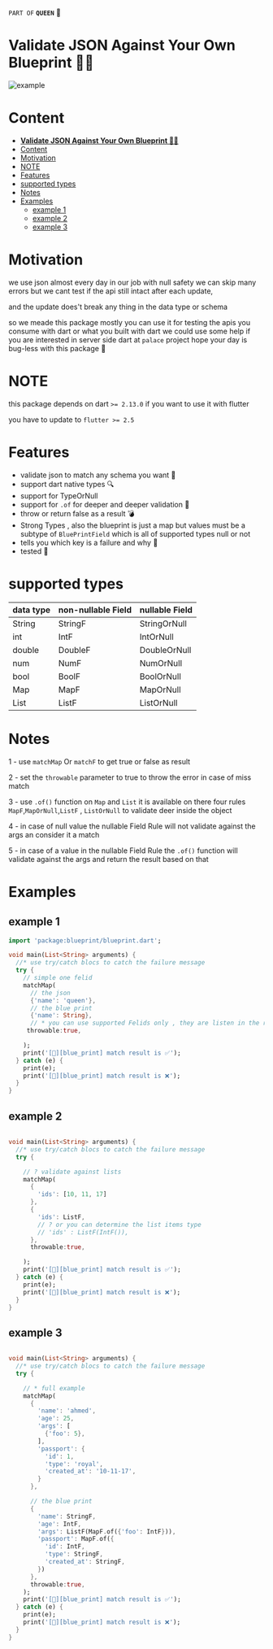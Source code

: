 `PART OF` **`QUEEN`** 👑

# **Validate JSON Against Your Own Blueprint 👑🧬**

![example](https://github.com/maxzod/blueprint/blob/master/images/example.png)

# Content

- [**Validate JSON Against Your Own Blueprint 👑🧬**](#validate-json-against-your-own-blueprint-)
- [Content](#content)
- [Motivation](#motivation)
- [NOTE](#note)
- [Features](#features)
- [supported types](#supported-types)
- [Notes](#notes)
- [Examples](#examples)
  - [example 1](#example-1)
  - [example 2](#example-2)
  - [example 3](#example-3)

# Motivation

we use json almost every day in our job with null safety we can skip many errors but we cant test if the api still intact after each update,

and the update does't break any thing in the data type or schema

so we meade this package mostly you can use it for testing the apis you consume with dart or what you built with dart
we could use some help if you are interested in server side dart at `palace` project
hope your day is bug-less with this package 💙

# NOTE

this package depends on dart `>= 2.13.0` if you want to use it with flutter

you have to update to `flutter >= 2.5`

# Features

- validate json to match any schema you want 🌟
- support dart native types 🔍
- support for TypeOrNull
- support for `.of` for deeper and deeper validation 💪
- throw or return false as a result 💣
- Strong Types , also the blueprint is just a map but values must be a subtype of `BluePrintField` which is all of supported types null or not
- tells you which key is a failure and why 💪
- tested 🧪

# supported types

| data type | non-nullable Field | nullable Field |
| --------- | ------------------ | -------------- |
| String    | StringF            | StringOrNull   |
| int       | IntF               | IntOrNull      |
| double    | DoubleF            | DoubleOrNull   |
| num       | NumF               | NumOrNull      |
| bool      | BoolF              | BoolOrNull     |
| Map       | MapF               | MapOrNull      |
| List      | ListF              | ListOrNull     |

# Notes

1 - use `matchMap` Or `matchF` to get true or false as result

2 - set the `throwable` parameter to true to throw the error in case of miss match

3 - use `.of()` function on `Map` and `List` it is available on there four rules `MapF`,`MapOrNull`,`ListF` , `ListOrNull` to validate deer inside the object

4 - in case of null value the nullable Field Rule will not validate against the args an consider it a match

5 - in case of a value in the nullable Field Rule the `.of()` function will validate against the args and return the result based on that

# Examples

## example 1

```dart
import 'package:blueprint/blueprint.dart';

void main(List<String> arguments) {
  //* use try/catch blocs to catch the failure message
  try {
    // simple one felid
    matchMap(
      // the json
      {'name': 'queen'},
      // the blue print
      {'name': String},
      // * you can use supported Felids only , they are listen in the readme.md file
     throwable:true,

    );
    print('[👑][blue_print] match result is ✅');
  } catch (e) {
    print(e);
    print('[👑][blue_print] match result is ❌');
  }
}

```

## example 2

```dart

void main(List<String> arguments) {
  //* use try/catch blocs to catch the failure message
  try {

    // ? validate against lists
    matchMap(
      {
        'ids': [10, 11, 17]
      },
      {
        'ids': ListF,
        // ? or you can determine the list items type
        // 'ids' : ListF(IntF()),
      },
      throwable:true,

    );
    print('[👑][blue_print] match result is ✅');
  } catch (e) {
    print(e);
    print('[👑][blue_print] match result is ❌');
  }
}

```

## example 3

```dart

void main(List<String> arguments) {
  //* use try/catch blocs to catch the failure message
  try {

    // * full example
    matchMap(
      {
        'name': 'ahmed',
        'age': 25,
        'args': [
          {'foo': 5},
        ],
        'passport': {
          'id': 1,
          'type': 'royal',
          'created_at': '10-11-17',
        }
      },

      // the blue print
      {
        'name': StringF,
        'age': IntF,
        'args': ListF(MapF.of({'foo': IntF})),
        'passport': MapF.of({
          'id': IntF,
          'type': StringF,
          'created_at': StringF,
        })
      },
      throwable:true,
    );
    print('[👑][blue_print] match result is ✅');
  } catch (e) {
    print(e);
    print('[👑][blue_print] match result is ❌');
  }
}

```
